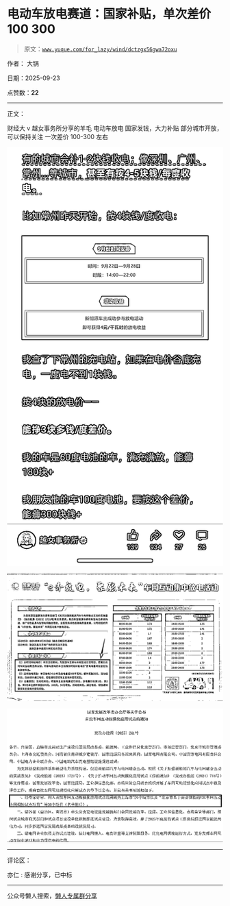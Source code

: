 # 电动车放电赛道：国家补贴，单次差价 100 300

> 原文：[`www.yuque.com/for_lazy/wind/dctzgx56gwa72oxu`](https://www.yuque.com/for_lazy/wind/dctzgx56gwa72oxu)

作者： 大锅

日期：2025-09-23

点赞数：**22**

* * *

正文：

财经大 v 越女事务所分享的羊毛 电动车放电 国家发钱，大力补贴 部分城市开放，可以保持关注 一次差价 100-300 左右

![](img/2da4c1b01feddd91dc981d2d49cc43e8.png "None")

![](img/bdeec2d4d3f2d724bd7647eef4e9d618.png "None")

![](img/5d8b79c5e88e23f858f51396c2a05529.png "None")

* * *

评论区：

亦仁 : 感谢分享，已中标

* * *

公众号懒人搜索，[懒人专属群分享](https://lazybook.fun/#/blog/group)